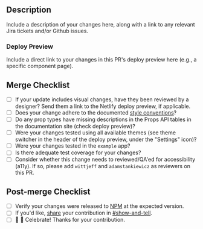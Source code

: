 ## Description

Include a description of your changes here, along with a link to any relevant Jira tickets and/or Github issues.

### Deploy Preview

Include a direct link to your changes in this PR's deploy preview here (e.g., a specific component page).

## Merge Checklist

* [ ] If your update includes visual changes, have they been reviewed by a designer? Send them a link to the Netlify deploy preview, if applicable.
* [ ] Does your change adhere to the documented [style conventions](https://github.com/openedx/paragon/blob/master/docs/decisions/0012-css-styling-conventions)?
* [ ] Do any prop types have missing descriptions in the Props API tables in the documentation site (check deploy preview)?
* [ ] Were your changes tested using all available themes (see theme switcher in the header of the deploy preview, under the "Settings" icon)?
* [ ] Were your changes tested in the `example` app?
* [ ] Is there adequate test coverage for your changes?
* [ ] Consider whether this change needs to reviewed/QA'ed for accessibility (a11y). If so, please add `wittjeff` and `adamstankiewicz` as reviewers on this PR.

## Post-merge Checklist

* [ ] Verify your changes were released to [NPM](https://www.npmjs.com/package/@openedx/paragon) at the expected version.
* [ ] If you'd like, [share](https://github.com/openedx/paragon/discussions/new?category=show-and-tell) your contribution in [#show-and-tell](https://github.com/openedx/paragon/discussions/categories/show-and-tell).
* [ ] 🎉 🙌 Celebrate! Thanks for your contribution.
